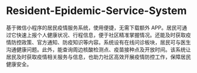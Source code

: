# Resident-Epidemic-Service-System
基于微信小程序的居民疫情服务系统，使用便捷，无需下载额外 APP。居民可通过它快速上报个人健康状况、行程信息，便于社区精准掌握情况。还能及时获取疫情防控政策、官方通知、防疫知识等内容。系统设有在线问诊板块，居民可与医生沟通健康问题。此外，能查询周边核酸检测点、疫苗接种点及开放时间。该系统让居民及时获取疫情相关服务与信息，也助力社区高效开展疫情防控工作，保障居民健康安全。 
